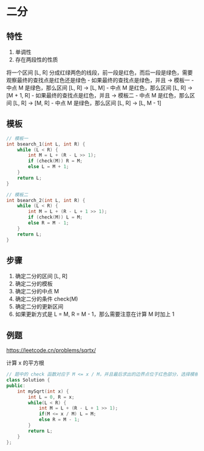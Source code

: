 # 二分
## 特性
1. 单调性
2. 存在两段性的性质

将一个区间 [L, R] 分成红绿两色的线段，前一段是红色，而后一段是绿色，需要观察最终的查找点是红色还是绿色
    - 如果最终的查找点是绿色，并且 -> 模板一
		- 中点 M 是绿色，那么区间 [L, R] -> [L, M]
		- 中点 M 是红色，那么区间 [L, R] -> [M + 1, R]
	- 如果最终的查找点是红色，并且 -> 模板二
		- 中点 M 是红色，那么区间 [L, R] -> [M, R]
		- 中点 M 是绿色，那么区间 [L, R] -> [L, M - 1]

## 模板
```C++
// 模板一
int bsearch_1(int L, int R) {
	while (L < R) {
		int M = L + (R - L >> 1);
		if (check(M)) R = M;
		else L = M + 1;
	}
	return L;
}

// 模板二
int bsearch_2(int L, int R) {
	while (L < R) {
		int M = L + (R - L + 1 >> 1);
		if (check(M)) L = M;
		else R = M - 1;
	}
	return L;
}
```

## 步骤
1. 确定二分的区间 [L, R]
2. 确定二分的模板
3. 确定二分的中点 M
4. 确定二分的条件 check(M)
5. 确定二分的更新区间
6. 如果更新方式是 L = M, R = M - 1，那么需要注意在计算 M 时加上 1 

## 例题
https://leetcode.cn/problems/sqrtx/

计算 x 的平方根

```C++
// 题中的 check 函数对应于 M <= x / M，并且最后求出的边界点位于红色部分，选择模板二
class Solution {
public:
	int mySqrt(int x) {
		int L = 0, R = x;
		while(L < R) {
			int M = L + (R - L + 1 >> 1);
			if(M <= x / M) L = M;
			else R = M - 1;
		}
		return L;
	}
};
```

